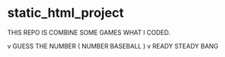 # static_html_project
THIS REPO IS COMBINE SOME GAMES WHAT I CODED.

v GUESS THE NUMBER ( NUMBER BASEBALL )
v READY STEADY BANG
